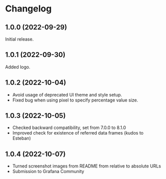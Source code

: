 # Changelog

## 1.0.0 (2022-09-29)

Initial release.

## 1.0.1 (2022-09-30)

Added logo.

## 1.0.2 (2022-10-04)

* Avoid usage of deprecated UI theme and style setup.
* Fixed bug when using pixel to specify percentage value size.

## 1.0.3 (2022-10-05)

* Checked backward compatibility, set from 7.0.0 to 8.1.0
* Improved check for existence of referred data frames (kudos to Esteban)

## 1.0.4 (2022-10-07)

* Turned screenshot images from README from relative to absolute URLs
* Submission to Grafana Community 

